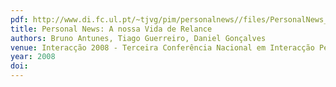 ```yaml
---
pdf: http://www.di.fc.ul.pt/~tjvg/pim/personalnews//files/PersonalNews_final.pdf
title: Personal News: A nossa Vida de Relance
authors: Bruno Antunes, Tiago Guerreiro, Daniel Gonçalves
venue: Interacção 2008 - Terceira Conferência Nacional em Interacção Pessoa-Máquina. Évora, Portugal, October, 2008
year: 2008
doi: 
---
```

